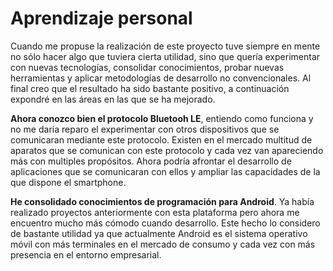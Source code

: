 # Aprendizaje personal

Cuando me propuse la realización de este proyecto tuve siempre en mente no sólo hacer algo que tuviera cierta utilidad, sino que quería experimentar con nuevas tecnologías, consolidar conocimientos, probar nuevas herramientas y aplicar metodologías de desarrollo no convencionales. Al final creo que el resultado ha sido bastante positivo, a continuación expondré en las áreas en las que se ha mejorado.

**Ahora conozco bien el protocolo Bluetooh LE**, entiendo como funciona y no me daría reparo el experimentar con otros dispositivos que se comunicaran mediante este protocolo. Existen en el mercado multitud de aparatos que se comunican con este protocolo y cada vez van apareciendo más con multiples propósitos. Ahora podría afrontar el desarrollo de aplicaciones que se comunicaran con ellos y ampliar las capacidades de la que dispone el smartphone.

**He consolidado conocimientos de programación para Android**. Ya había realizado proyectos anteriormente con esta plataforma pero ahora me encuentro mucho más cómodo cuando desarrollo. Este hecho lo considero de bastante utilidad ya que actualmente Android es el sistema operativo móvil con más terminales en el mercado de consumo y cada vez con más presencia en el entorno empresarial.
